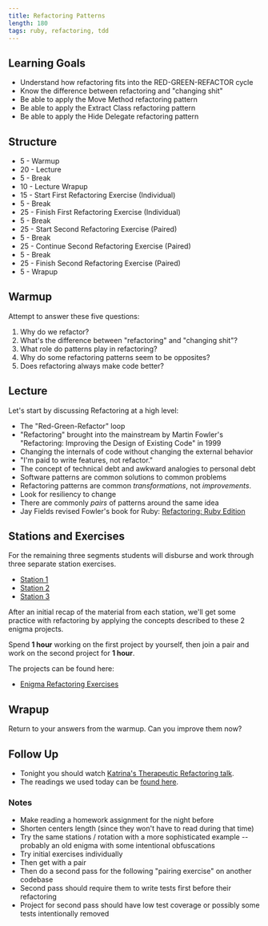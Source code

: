 ```yaml
---
title: Refactoring Patterns
length: 180
tags: ruby, refactoring, tdd
---
```


## Learning Goals

* Understand how refactoring fits into the RED-GREEN-REFACTOR cycle
* Know the difference between refactoring and "changing shit"
* Be able to apply the Move Method refactoring pattern
* Be able to apply the Extract Class refactoring pattern
* Be able to apply the Hide Delegate refactoring pattern

## Structure

* 5 - Warmup
* 20 - Lecture
* 5 - Break
* 10 - Lecture Wrapup
* 15 - Start First Refactoring Exercise (Individual)
* 5 - Break
* 25 - Finish First Refactoring Exercise (Individual)
* 5 - Break
* 25 - Start Second Refactoring Exercise (Paired)
* 5 - Break
* 25 - Continue Second Refactoring Exercise (Paired)
* 5 - Break
* 25 - Finish Second Refactoring Exercise (Paired)
* 5 - Wrapup

## Warmup

Attempt to answer these five questions:

1. Why do we refactor?
2. What's the difference between "refactoring" and "changing shit"?
3. What role do patterns play in refactoring?
4. Why do some refactoring patterns seem to be opposites?
5. Does refactoring always make code better?

## Lecture

Let's start by discussing Refactoring at a high level:

* The "Red-Green-Refactor" loop
* "Refactoring" brought into the mainstream by Martin Fowler's
"Refactoring: Improving the Design of Existing Code" in 1999
* Changing the internals of code without changing the external behavior
* "I'm paid to write features, not refactor."
* The concept of technical debt and awkward analogies to personal debt
* Software patterns are common solutions to common problems
* Refactoring patterns are common *transformations*, not *improvements*.
* Look for resiliency to change
* There are commonly *pairs* of patterns around the same idea
* Jay Fields revised Fowler's book for Ruby:
[Refactoring: Ruby Edition](http://www.amazon.com/Refactoring-Edition-Addison-Wesley-Professional-Series/dp/0321984137)

## Stations and Exercises

For the remaining three segments students will disburse and work through three
separate station exercises.

* [Station 1](https://github.com/turingschool/lesson_plans/blob/master/ruby_01-object_oriented_programming_with_ruby/refactoring_patterns_station_1.markdown)
* [Station 2](https://github.com/turingschool/lesson_plans/blob/master/ruby_01-object_oriented_programming_with_ruby/refactoring_patterns_station_2.markdown)
* [Station 3](https://github.com/turingschool/lesson_plans/blob/master/ruby_01-object_oriented_programming_with_ruby/refactoring_patterns_station_3.markdown)

After an initial recap of the material from each station, we'll get some
practice with refactoring by applying the concepts described to these
2 enigma projects.

Spend __1 hour__ working on the first project by yourself,
then join a pair and work on the second project for __1 hour__.

The projects can be found here:

* [Enigma Refactoring Exercises](https://github.com/turingschool-examples/enigma_refactoring_exercises)

## Wrapup

Return to your answers from the warmup. Can you improve them now?

## Follow Up

* Tonight you should watch [Katrina's Therapeutic Refactoring talk](http://confreaks.tv/videos/cascadiaruby2012-therapeutic-refactoring).
* The readings we used today can be [found here](https://dl.dropboxusercontent.com/u/69001/Refactoring/Refactoring%20-%20Chapter%207.pdf).

### Notes

* Make reading a homework assignment for the night before
* Shorten centers length (since they won't have to read during that time)
* Try the same stations / rotation with a more sophisticated example --
probably an old enigma with some intentional obfuscations
* Try initial exercises individually
* Then get with a pair
* Then do a second pass for the following "pairing exercise"
on another codebase
* Second pass should require them to write tests first
before their refactoring
* Project for second pass should have low test coverage or
possibly some tests intentionally removed
